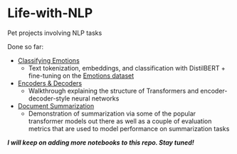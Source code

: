 # Life-with-NLP
Pet projects involving NLP tasks

Done so far:
- [Classifying Emotions](classifying_emotions.ipynb)
  - Text tokenization, embeddings, and classification with DistilBERT + fine-tuning on the [Emotions dataset](https://huggingface.co/datasets/emotion)
- [Encoders & Decoders](encoder_decoder.ipynb)
  - Walkthrough explaining the structure of Transformers and encoder-decoder-style neural networks
- [Document Summarization](summarization.ipynb)
  - Demonstration of summarization via some of the popular transformer models out there as well as a couple of evaluation metrics that are used to model performance on summarization tasks

***I will keep on adding more notebooks to this repo. Stay tuned!***
